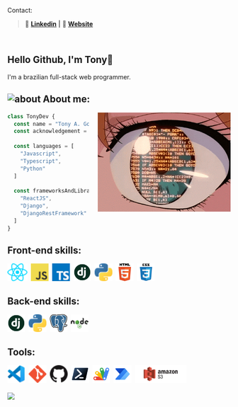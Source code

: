 [website]: https://github.com/tonnyyyy
[linkedin]: https://www.linkedin.com/in/tony-a-gomes-7b02a1218/
Contact:
>👔 [**Linkedin**][linkedin] **|** 🏡 [**Website**][website] 

<br>

## Hello Github, I'm Tony👋

I'm a brazilian full-stack web programmer.



## <img height="25" alt="about" src="https://raw.github.com/elizarov/elizarov/master/about.png"> About me:

<img align="right" width="300" src=".github/images/coding.gif" alt="person-coding-gif" style="margin-left:20px"/>



```js
class TonyDev {
  const name = "Tony A. Gomes"
  const acknowledgement = "web/fullstack"

  const languages = [
    "Javascript",
    "Typescript",
    "Python"
  ]

  const frameworksAndLibraries = [
    "ReactJS",
    "Django",
    "DjangoRestFramework"
  ]
}
```

## **Front-end skills:**  

<div style="display: flex; gap:8px">
  <code><img height="40" src=".github/icons/react.png"></code>
  <code><img height="40" src=".github/icons/javascript.png"></code>
  <code><img height="40" src=".github/icons/typescript.png"></code>
  <code><img height="40" src=".github/icons/django.png"></code>
  <code><img height="40" src=".github/icons/python.png"></code>
  <code><img height="40" src=".github/icons/html.png"></code>
  <code><img height="40" src=".github/icons/css.png"></code>
</div>

## **Back-end skills:**
<div style="display: flex; gap:8px">
  <code><img height="40" src=".github/icons/django.png"></code>
  <code><img height="40" src=".github/icons/python.png"></code>
  <code><img height="40" src=".github/icons/postgres.png"></code>
  <code><img height="40" src=".github/icons/node.png"></code>
</div>

## **Tools:**
<div style="display: flex; gap:8px">
  <code><img height="40" src=".github/icons/vscode.png"></code>
  <code><img height="40" src=".github/icons/git.png"></code>
  <code><img height="40" src=".github/icons/github.png"></code>
  <code><img height="40" src=".github/icons/powershell.png"></code>
  <code><img height="40" src=".github/icons/google-apps-script.png"></code>
  <code><img height="40" src=".github/icons/power-automate.png"></code>
  <code><img height="40" src=".github/icons/s3.png"></code>
</div>

<br>

<a href="https://github.com/tonnyyyy">
  <img align="center" src="https://github-readme-stats.vercel.app/api/top-langs/?username=tonnyyyy&theme=dracula&hide=Ruby,CSS" />
</a>
